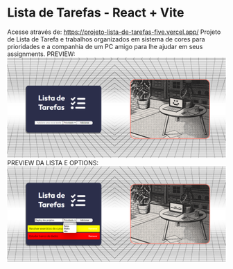 # Lista de Tarefas - React + Vite

Acesse através de: https://projeto-lista-de-tarefas-five.vercel.app/
Projeto de Lista de Tarefa e trabalhos organizados em sistema de cores para prioridades e a companhia de um PC amigo para lhe ajudar em seus assignments.
PREVIEW: <img src="src/assets/preview1.png">
PREVIEW DA LISTA E OPTIONS: <img src="src/assets/preview3.png">
